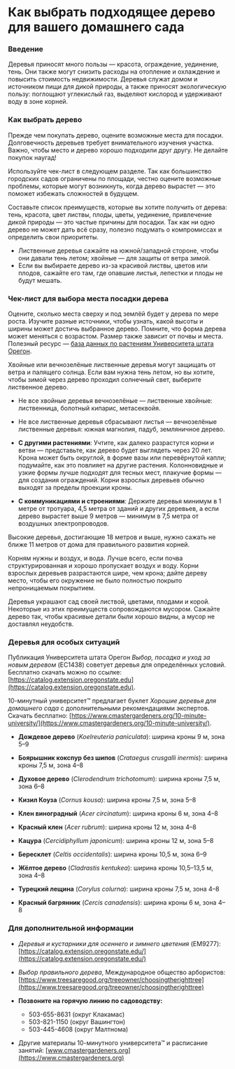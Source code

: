 # Как выбрать подходящее дерево для вашего домашнего сада

### Введение

Деревья приносят много пользы — красота, ограждение, уединение, тень. Они также могут снизить расходы на отопление и охлаждение и повысить стоимость недвижимости. Деревья служат домом и источником пищи для дикой природы, а также приносят экологическую пользу: поглощают углекислый газ, выделяют кислород и удерживают воду в зоне корней.

### Как выбрать дерево

Прежде чем покупать дерево, оцените возможные места для посадки. Долговечность деревьев требует внимательного изучения участка. Важно, чтобы место и дерево хорошо подходили друг другу. Не делайте покупок наугад!


Используйте чек-лист в следующем разделе. Так как большинство городских садов ограничены по площади, честно оцените возможные проблемы, которые могут возникнуть, когда дерево вырастет — это поможет избежать сложностей в будущем.


Составьте список преимуществ, которые вы хотите получить от дерева: тень, красота, цвет листвы, плоды, цветы, уединение, привлечение дикой природы — это частые причины для посадки. Так как ни одно дерево не может дать всё сразу, полезно подумать о компромиссах и определить свои приоритеты.


- Лиственные деревья сажайте на южной/западной стороне, чтобы они давали тень летом; хвойные — для защиты от ветра зимой.
- Если вы выбираете дерево из-за красивой листвы, цветов или плодов, сажайте его там, где опавшие листья, лепестки и плоды не будут мешать.

### Чек-лист для выбора места посадки дерева


Оцените, сколько места сверху и под землёй будет у дерева по мере роста. Изучите разные источники, чтобы узнать, какой высоты и ширины может достичь выбранное дерево. Помните, что форма дерева может меняться с возрастом. Размер также зависит от почвы и места. Полезный ресурс — [база данных по растениям Университета штата Орегон](https://landscapeplants.oregonstate.edu/).


Хвойные или вечнозелёные лиственные деревья могут защищать от ветра и палящего солнца. Если вам нужна тень летом, но вы хотите, чтобы зимой через дерево проходил солнечный свет, выберите лиственное дерево.

- Не все хвойные деревья вечнозелёные — лиственные хвойные: лиственница, болотный кипарис, метасеквойя.
- Не все лиственные деревья сбрасывают листья — вечнозелёные лиственные деревья: южная магнолия, падуб, земляничное дерево.


- **С другими растениями**: Учтите, как далеко разрастутся корни и ветви — представьте, как дерево будет выглядеть через 20 лет. Крона может быть округлой, в форме вазы или перевёрнутой капли; подумайте, как это повлияет на другие растения. Колонновидные и узкие формы лучше подходят для тесных мест, плакучие формы — для создания ограждений. Корни взрослых деревьев обычно выходят за пределы проекции кроны.
- **С коммуникациями и строениями**: Держите деревья минимум в 1 метре от тротуара, 4,5 метра от зданий и других деревьев, а если дерево вырастет выше 9 метров — минимум в 7,5 метра от воздушных электропроводов.

Высокие деревья, достигающие 18 метров и выше, нужно сажать не ближе 11 метров от дома для правильного развития корней.


Корням нужны и воздух, и вода. Лучше всего, если почва структурированная и хорошо пропускает воздух и воду. Корни взрослых деревьев разрастаются шире, чем крона; дайте дереву место, чтобы его окружение не было полностью покрыто непроницаемым покрытием.


Деревья украшают сад своей листвой, цветами, плодами и корой. Некоторые из этих преимуществ сопровождаются мусором. Сажайте дерево так, чтобы красивые детали были хорошо видны, а мусор не доставлял неудобств.

### Деревья для особых ситуаций

Публикация Университета штата Орегон *Выбор, посадка и уход за новым деревом* (EC1438) советует деревья для определённых условий. Бесплатно скачать можно по ссылке: [https://catalog.extension.oregonstate.edu](https://catalog.extension.oregonstate.edu).

10-минутный университет™ предлагает буклет *Хорошие деревья для домашнего сада* с дополнительными рекомендациями экспертов. Скачать бесплатно: [https://www.cmastergardeners.org/10-minute-university/](https://www.cmastergardeners.org/10-minute-university/).


- **Дождевое дерево** (*Koelreuteria paniculata*): ширина кроны 9 м, зона 5–9
- **Боярышник кокспур без шипов** (*Crataegus crusgalli inermis*): ширина кроны 7,5 м, зона 4–8


- **Духовое дерево** (*Clerodendrum trichotomum*): ширина кроны 7,5 м, зона 6–8
- **Кизил Коуза** (*Cornus kousa*): ширина кроны 7,5 м, зона 5–8
- **Клен виноградный** (*Acer circinatum*): ширина кроны 6 м, зона 4–8


- **Красный клен** (*Acer rubrum*): ширина кроны 12 м, зона 4–8
- **Кацура** (*Cercidiphyllum japonicum*): ширина кроны 12 м, зона 5–8


- **Бересклет** (*Celtis occidentalis*): ширина кроны 10,5 м, зона 6–9
- **Жёлтое дерево** (*Cladrastis kentukea*): ширина кроны 10,5–13,5 м, зона 4–8
- **Турецкий лещина** (*Corylus colurna*): ширина кроны 7,5 м, зона 4–8
- **Красный багрянник** (*Cercis canadensis*): ширина кроны 6 м, зона 4–8

### Для дополнительной информации

- *Деревья и кустарники для осеннего и зимнего цветения* (EM9277): [https://catalog.extension.oregonstate.edu/](https://catalog.extension.oregonstate.edu/)
- *Выбор правильного дерева*, Международное общество арбористов: [https://www.treesaregood.org/treeowner/choosingtherighttree](https://www.treesaregood.org/treeowner/choosingtherighttree)


- **Позвоните на горячую линию по садоводству:**
  - 503-655-8631 (округ Клакамас)
  - 503-821-1150 (округ Вашингтон)
  - 503-445-4608 (округ Малтнома)

- Другие материалы 10-минутного университета™ и расписание занятий: [www.cmastergardeners.org](https://www.cmastergardeners.org)
